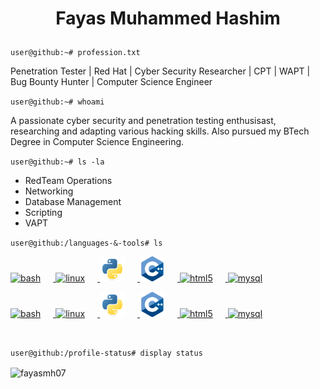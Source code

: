 <!--
**fayasmh07/fayasmh07** is a ✨ _special_ ✨ repository because its `README.md` (this file) appears on your GitHub profile.
-->

<h1>
    <p align="center">
        Fayas Muhammed Hashim
    </p>
</h1>

`user@github:~# profession.txt`

Penetration Tester | Red Hat | Cyber Security Researcher | CPT | WAPT | Bug Bounty Hunter | Computer Science Engineer

`user@github:~# whoami`

A passionate cyber security and penetration testing enthusisast, researching and adapting various hacking skills. Also pursued my BTech Degree in Computer Science Engineering.

`user@github:~# ls -la`
- RedTeam Operations
- Networking
- Database Management
- Scripting
- VAPT


`user@github:/languages-&-tools# ls`

<!-- known languages -->

<p align="left">
  <a href="https://www.gnu.org/software/bash/" target="_blank" rel="noreferrer">
    <img src="https://upload.wikimedia.org/wikipedia/commons/4/4b/Bash_Logo_Colored.svg" alt="bash" width="40" height="40" style="margin-right: 20px;"/>
  </a>
  <a href="https://www.linux.org/" target="_blank" rel="noreferrer">
    <img src="https://www.svgrepo.com/show/362176/terminal.svg" alt="linux" width="40" height="40" style="margin-right: 20px;"/>
  </a>
  <a href="https://www.python.org" target="_blank" rel="noreferrer">
    <img src="https://raw.githubusercontent.com/devicons/devicon/master/icons/python/python-original.svg" alt="python" width="40" height="40" style="margin-right: 20px;"/>
  </a>
  <a href="https://www.w3schools.com/cpp/" target="_blank" rel="noreferrer">
    <img src="https://raw.githubusercontent.com/devicons/devicon/master/icons/cplusplus/cplusplus-original.svg" alt="cplusplus" width="40" height="40" style="margin-right: 20px;"/>
  </a>
  <a href="https://www.w3.org/html/" target="_blank" rel="noreferrer">
    <img src="https://www.svgrepo.com/show/452228/html-5.svg" alt="html5" width="40" height="40" style="margin-right: 20px;"/>
  </a>
  <a href="https://www.mysql.com/" target="_blank" rel="noreferrer">
    <img src="https://www.svgrepo.com/show/439233/mysql.svg" alt="mysql" width="40" height="40" style="margin-right: 20px;"/>
  </a>
</p>

<!-- known tools -->

<p align="left">
  <a href="https://www.gnu.org/software/bash/" target="_blank" rel="noreferrer">
    <img src="https://upload.wikimedia.org/wikipedia/commons/4/4b/Bash_Logo_Colored.svg" alt="bash" width="40" height="40" style="margin-right: 20px;"/>
  </a>
  <a href="https://www.linux.org/" target="_blank" rel="noreferrer">
    <img src="https://www.svgrepo.com/show/362176/terminal.svg" alt="linux" width="40" height="40" style="margin-right: 20px;"/>
  </a>
  <a href="https://www.python.org" target="_blank" rel="noreferrer">
    <img src="https://raw.githubusercontent.com/devicons/devicon/master/icons/python/python-original.svg" alt="python" width="40" height="40" style="margin-right: 20px;"/>
  </a>
  <a href="https://www.w3schools.com/cpp/" target="_blank" rel="noreferrer">
    <img src="https://raw.githubusercontent.com/devicons/devicon/master/icons/cplusplus/cplusplus-original.svg" alt="cplusplus" width="40" height="40" style="margin-right: 20px;"/>
  </a>
  <a href="https://www.w3.org/html/" target="_blank" rel="noreferrer">
    <img src="https://www.svgrepo.com/show/452228/html-5.svg" alt="html5" width="40" height="40" style="margin-right: 20px;"/>
  </a>
  <a href="https://www.mysql.com/" target="_blank" rel="noreferrer">
    <img src="https://www.svgrepo.com/show/439233/mysql.svg" alt="mysql" width="40" height="40" style="margin-right: 20px;"/>
  </a>
</p>



&nbsp;

`user@github:/profile-status# display status`
<p><img align="center" src="https://github-readme-streak-stats.herokuapp.com/?user=fayasmh07&" alt="fayasmh07" /></p>
